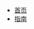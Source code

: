 
* [首页](https://grb2015.github.io/grb_docsify/#/)
* [指南](https://grb2015.github.io/grb_docsify/#/建筑设计标准)
